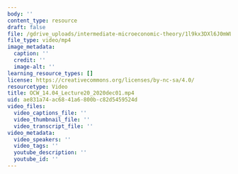 ```yaml
---
body: ''
content_type: resource
draft: false
file: /gdrive_uploads/intermediate-microeconomic-theory/1l9kx3DXl6J0mWLbAFtMf7U5jnyo4fBBH/ocw_1404_lecture20_2020dec01.mp4
file_type: video/mp4
image_metadata:
  caption: ''
  credit: ''
  image-alt: ''
learning_resource_types: []
license: https://creativecommons.org/licenses/by-nc-sa/4.0/
resourcetype: Video
title: OCW_14.04_Lecture20_2020dec01.mp4
uid: ae831a74-ac68-41a6-800b-c82d5459524d
video_files:
  video_captions_file: ''
  video_thumbnail_file: ''
  video_transcript_file: ''
video_metadata:
  video_speakers: ''
  video_tags: ''
  youtube_description: ''
  youtube_id: ''
---
```

